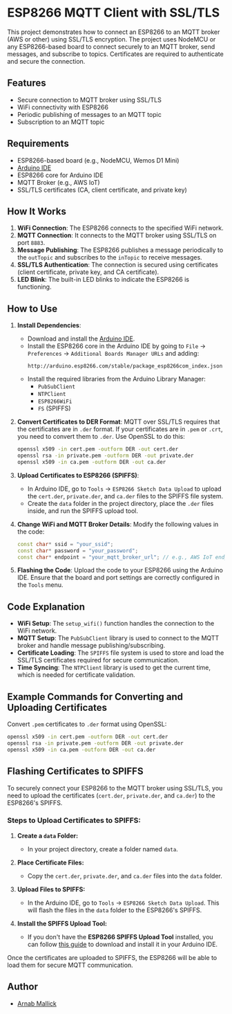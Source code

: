 # ESP8266 MQTT Client with SSL/TLS

This project demonstrates how to connect an ESP8266 to an MQTT broker (AWS or other) using SSL/TLS encryption. The project uses NodeMCU or any ESP8266-based board to connect securely to an MQTT broker, send messages, and subscribe to topics. Certificates are required to authenticate and secure the connection.

## Features

- Secure connection to MQTT broker using SSL/TLS
- WiFi connectivity with ESP8266
- Periodic publishing of messages to an MQTT topic
- Subscription to an MQTT topic

## Requirements

- ESP8266-based board (e.g., NodeMCU, Wemos D1 Mini)
- [Arduino IDE](https://www.arduino.cc/en/software)
- ESP8266 core for Arduino IDE
- MQTT Broker (e.g., AWS IoT)
- SSL/TLS certificates (CA, client certificate, and private key)

## How It Works

1. **WiFi Connection**: The ESP8266 connects to the specified WiFi network.
2. **MQTT Connection**: It connects to the MQTT broker using SSL/TLS on port `8883`.
3. **Message Publishing**: The ESP8266 publishes a message periodically to the `outTopic` and subscribes to the `inTopic` to receive messages.
4. **SSL/TLS Authentication**: The connection is secured using certificates (client certificate, private key, and CA certificate).
5. **LED Blink**: The built-in LED blinks to indicate the ESP8266 is functioning.

## How to Use

1. **Install Dependencies**:
    - Download and install the [Arduino IDE](https://www.arduino.cc/en/software).
    - Install the ESP8266 core in the Arduino IDE by going to `File` -> `Preferences` -> `Additional Boards Manager URLs` and adding:
      ```
      http://arduino.esp8266.com/stable/package_esp8266com_index.json
      ```
    - Install the required libraries from the Arduino Library Manager:
      - `PubSubClient`
      - `NTPClient`
      - `ESP8266WiFi`
      - `FS` (SPIFFS)

2. **Convert Certificates to DER Format**:
    MQTT over SSL/TLS requires that the certificates are in `.der` format. If your certificates are in `.pem` or `.crt`, you need to convert them to `.der`. Use OpenSSL to do this:

    ```bash
    openssl x509 -in cert.pem -outform DER -out cert.der
    openssl rsa -in private.pem -outform DER -out private.der
    openssl x509 -in ca.pem -outform DER -out ca.der
    ```

3. **Upload Certificates to ESP8266 (SPIFFS)**:
    - In Arduino IDE, go to `Tools` -> `ESP8266 Sketch Data Upload` to upload the `cert.der`, `private.der`, and `ca.der` files to the SPIFFS file system.
    - Create the `data` folder in the project directory, place the `.der` files inside, and run the SPIFFS upload tool.

4. **Change WiFi and MQTT Broker Details**:
    Modify the following values in the code:

    ```cpp
    const char* ssid = "your_ssid";
    const char* password = "your_password";
    const char* endpoint = "your_mqtt_broker_url"; // e.g., AWS IoT endpoint
    ```

5. **Flashing the Code**:
    Upload the code to your ESP8266 using the Arduino IDE. Ensure that the board and port settings are correctly configured in the `Tools` menu.

## Code Explanation

- **WiFi Setup**: The `setup_wifi()` function handles the connection to the WiFi network.
- **MQTT Setup**: The `PubSubClient` library is used to connect to the MQTT broker and handle message publishing/subscribing.
- **Certificate Loading**: The `SPIFFS` file system is used to store and load the SSL/TLS certificates required for secure communication.
- **Time Syncing**: The `NTPClient` library is used to get the current time, which is needed for certificate validation.

## Example Commands for Converting and Uploading Certificates

Convert `.pem` certificates to `.der` format using OpenSSL:

```bash
openssl x509 -in cert.pem -outform DER -out cert.der
openssl rsa -in private.pem -outform DER -out private.der
openssl x509 -in ca.pem -outform DER -out ca.der
```

## Flashing Certificates to SPIFFS

To securely connect your ESP8266 to the MQTT broker using SSL/TLS, you need to upload the certificates (`cert.der`, `private.der`, and `ca.der`) to the ESP8266's SPIFFS.

### Steps to Upload Certificates to SPIFFS:

1. **Create a `data` Folder:**
   - In your project directory, create a folder named `data`.

2. **Place Certificate Files:**
   - Copy the `cert.der`, `private.der`, and `ca.der` files into the `data` folder.

3. **Upload Files to SPIFFS:**
   - In the Arduino IDE, go to `Tools` -> `ESP8266 Sketch Data Upload`. This will flash the files in the `data` folder to the ESP8266's SPIFFS.

4. **Install the SPIFFS Upload Tool:**
   - If you don't have the **ESP8266 SPIFFS Upload Tool** installed, you can follow [this guide](https://github.com/esp8266/arduino-esp8266fs-plugin) to download and install it in your Arduino IDE.

Once the certificates are uploaded to SPIFFS, the ESP8266 will be able to load them for secure MQTT communication.

## Author

- [Arnab Mallick](mailto:arnabmallick2000@gmail.com)
